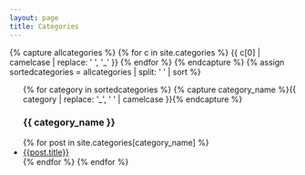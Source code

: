 ```yaml
---
layout: page
title: Categories
---
```


{% capture allcategories %}
    {% for c in site.categories %}
        {{ c[0] | camelcase | replace: ' ', '_' }}
    {% endfor %}
{% endcapture %}
{% assign sortedcategories = allcategories | split: ' ' | sort %}

<ul class="posts">
    {% for category in sortedcategories %}
    {% capture category_name %}{{ category | replace: '_', ' ' | camelcase }}{% endcapture %}
        <h3>{{ category_name }}</h3>
        <div id="#{{ category_name | slugize | url_encode }}"></div>
        {% for post in site.categories[category_name] %}
            <li>
                <a href="{{ site.baseurl }}{{ post.url }}">{{post.title}}</a>
            </li>
        {% endfor %}
    {% endfor %}
</ul>